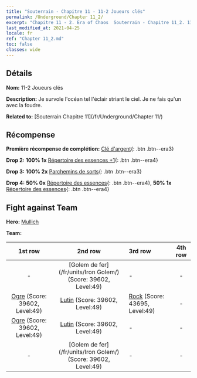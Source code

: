 ```yaml
---
title: "Souterrain - Chapitre 11 - 11-2 Joueurs clés"
permalink: /Underground/Chapter 11_2/
excerpt: "Chapitre 11 - 2. Era of Chaos  Souterrain - Chapitre 11_2. 11-2 Joueurs clés"
last_modified_at: 2021-04-25
locale: fr
ref: "Chapter 11_2.md"
toc: false
classes: wide
---
```


## Détails

 **Nom:** 11-2 Joueurs clés

 **Description:** Je survole l'océan tel l'éclair striant le ciel. Je ne fais qu'un avec la foudre.

 **Related to:** [Souterrain Chapitre 11](/fr/Underground/Chapter 11/)

## Récompense

 **Première récompense de complétion:** [Clé d'argent](/ItemsFR/con_693/){: .btn .btn--era3}

 **Drop 2:** **100% 1x** [Répertoire des essences +1](/ItemsFR/mat_46/){: .btn .btn--era4}

 **Drop 3:** **100% 2x** [Parchemins de sorts](/ItemsFR/con_694/){: .btn .btn--era3}

 **Drop 4:** **50% 0x** [Répertoire des essences](/ItemsFR/mat_39/){: .btn .btn--era4}, **50% 1x** [Répertoire des essences](/ItemsFR/mat_39/){: .btn .btn--era4}


## Fight against Team
 **Hero:** [Mullich](/fr/heroes/Mullich/)

 **Team:**


  | 1st row | 2nd row | 3rd row | 4th row |
  |:----:|:----:|:----|:----:|
  | - | [Golem de fer](/fr/units/Iron Golem/) (Score: 39602, Level:49)  | - | - |
  | [Ogre](/fr/units/Ogre/) (Score: 39602, Level:49)  | [Lutin](/fr/units/Gremlin/) (Score: 39602, Level:49)  | [Rock](/fr/units/Roc/) (Score: 43695, Level:49)  | - |
  | [Ogre](/fr/units/Ogre/) (Score: 39602, Level:49)  | [Lutin](/fr/units/Gremlin/) (Score: 39602, Level:49)  | - | - |
  | - | [Golem de fer](/fr/units/Iron Golem/) (Score: 39602, Level:49)  | - | - |


